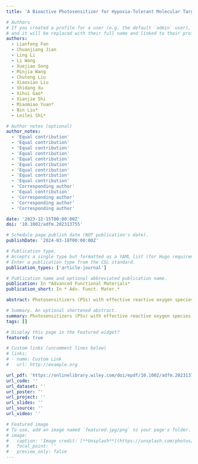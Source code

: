 ```yaml
---
title: 'A Bioactive Photosensitizer for Hypoxia-Tolerant Molecular Targeting-Photo-Immunotherapy of Malignant Tumor'

# Authors
# If you created a profile for a user (e.g. the default `admin` user), write the username (folder name) here
# and it will be replaced with their full name and linked to their profile.
authors:
  - Lianfeng Fan
  - Chuanjiang Jian
  - Ling Li
  - Li Wang
  - Xuejiao Song
  - Minjia Wang
  - Chutong Liu
  - Xiaoxiao Liu
  - Shidang Xu
  - Xihui Gao*
  - Xianjie Shi
  - Miaomiao Yuan*
  - Bin Liu*
  - Leilei Shi*

# Author notes (optional)
author_notes:
  - 'Equal contribution'
  - 'Equal contribution'
  - 'Equal contribution'
  - 'Equal contribution'
  - 'Equal contribution'
  - 'Equal contribution'
  - 'Equal contribution'
  - 'Equal contribution'
  - 'Equal contribution'
  - 'Corresponding author'
  - 'Equal contribution'
  - 'Corresponding author'
  - 'Corresponding author'
  - 'Corresponding author'

date: '2023-12-15T00:00:00Z'
doi: '10.1002/adfm.202313755'

# Schedule page publish date (NOT publication's date).
publishDate: '2024-03-18T00:00:00Z'

# Publication type.
# Accepts a single type but formatted as a YAML list (for Hugo requirements).
# Enter a publication type from the CSL standard.
publication_types: ['article-journal']

# Publication name and optional abbreviated publication name.
publication: In *Advanced Functional Materials*
publication_short: In * Adv. Funct. Mater.*

abstract: Photosensitizers (PSs) with effective reactive oxygen species generation ability against hypoxia are of great potential for clinical treatment of malignant tumors. However, complex tumor microenvironment, such as antioxidative responses and immunosuppression, would ineluctably limit the efficiency of photodynamic therapy (PDT). Herein, a molecular-targeting photosensitizer QTANHOH is rationally designed for histone deacetylases (HDACs-targeting photo-immunotherapy application. The PS QTANHOH displays excellent type-I/II PDT performance, exhibiting significant phototoxicity toward cancer cells with half maximal inhibitory concentration (IC50) less than 10 nm in both normoxia and hypoxia conditions under blue laser irradiation. Moreover, the bioactive compound could inhibit HDACs and activate the immune microenvironment to boost PDT efficacy on the immunocompetent BALB/c mice with breast cancer, leading to the eradication of solid tumor and inhibition of metastasis. Notably, the molecular-targeting photosensitizer introduces an alternative strategy to achieve superior phototherapy for cancer therapy.

# Summary. An optional shortened abstract.
summary: Photosensitizers (PSs) with effective reactive oxygen species generation ability against hypoxia are of great potential for clinical treatment of malignant tumors. However, complex tumor microenvironment, such as antioxidative responses and immunosuppression, would ineluctably limit the efficiency of photodynamic therapy (PDT). Herein, a molecular-targeting photosensitizer QTANHOH is rationally designed for histone deacetylases (HDACs-targeting photo-immunotherapy application. The PS QTANHOH displays excellent type-I/II PDT performance, exhibiting significant phototoxicity toward cancer cells with half maximal inhibitory concentration (IC50) less than 10 nm in both normoxia and hypoxia conditions under blue laser irradiation. Moreover, the bioactive compound could inhibit HDACs and activate the immune microenvironment to boost PDT efficacy on the immunocompetent BALB/c mice with breast cancer, leading to the eradication of solid tumor and inhibition of metastasis. Notably, the molecular-targeting photosensitizer introduces an alternative strategy to achieve superior phototherapy for cancer therapy.
tags: []

# Display this page in the Featured widget?
featured: true

# Custom links (uncomment lines below)
# links:
# - name: Custom Link
#   url: http://example.org

url_pdf: 'https://onlinelibrary.wiley.com/doi/epdf/10.1002/adfm.202313755'
url_code: ''
url_dataset: ''
url_poster: ''
url_project: ''
url_slides: ''
url_source: ''
url_video: ''

# Featured image
# To use, add an image named `featured.jpg/png` to your page's folder.
# image:
#   caption: 'Image credit: [**Unsplash**](https://unsplash.com/photos/pLCdAaMFLTE)'
#   focal_point: ''
#   preview_only: false
---
```

